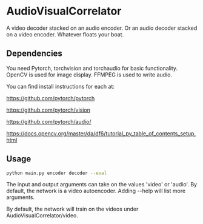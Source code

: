 # AudioVisualCorrelator

A video decoder stacked on an audio encoder. Or an audio decoder stacked on a video encoder. Whatever floats your boat.

## Dependencies

You need Pytorch, torchvision and torchaudio for basic functionality. OpenCV is used for image display. 
FFMPEG is used to write audio.

You can find install instructions for each at:

https://github.com/pytorch/pytorch

https://github.com/pytorch/vision

https://github.com/pytorch/audio/

https://docs.opencv.org/master/da/df6/tutorial_py_table_of_contents_setup.html

## Usage

```bash
python main.py encoder decoder --eval
```

The input and output arguments can take on the values 'video' or 'audio'. By default, the network is a video autoencoder.
Adding --help will list more arguments.

By default, the network will train on the videos under AudioVisualCorrelator/video.